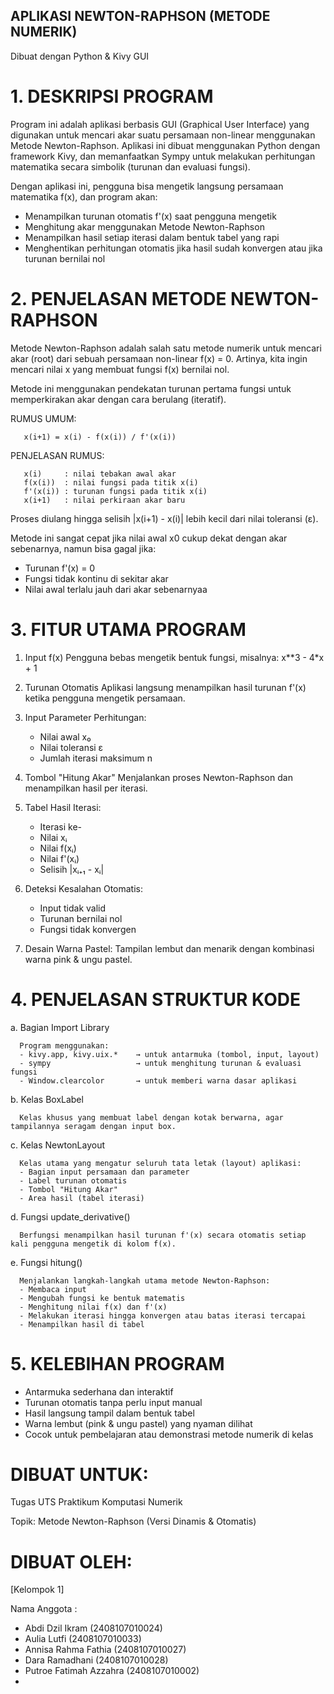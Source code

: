 ## APLIKASI NEWTON-RAPHSON (METODE NUMERIK) ##
Dibuat dengan Python & Kivy GUI


# 1. DESKRIPSI PROGRAM
   
   Program ini adalah aplikasi berbasis GUI (Graphical User Interface) yang digunakan untuk mencari akar suatu persamaan non-linear menggunakan Metode Newton-Raphson.
   Aplikasi ini dibuat menggunakan Python dengan framework Kivy, dan memanfaatkan Sympy untuk melakukan perhitungan matematika secara simbolik (turunan dan evaluasi fungsi).
   
   Dengan aplikasi ini, pengguna bisa mengetik langsung persamaan matematika f(x), dan program akan:
   -  Menampilkan turunan otomatis f'(x) saat pengguna mengetik
   -  Menghitung akar menggunakan Metode Newton-Raphson
   -  Menampilkan hasil setiap iterasi dalam bentuk tabel yang rapi
   -  Menghentikan perhitungan otomatis jika hasil sudah konvergen atau jika turunan bernilai nol


# 2. PENJELASAN METODE NEWTON-RAPHSON

   Metode Newton-Raphson adalah salah satu metode numerik untuk mencari akar (root) dari sebuah persamaan non-linear f(x) = 0.
   Artinya, kita ingin mencari nilai x yang membuat fungsi f(x) bernilai nol.

   Metode ini menggunakan pendekatan turunan pertama fungsi untuk memperkirakan akar dengan cara berulang (iteratif).

   RUMUS UMUM:

       x(i+1) = x(i) - f(x(i)) / f'(x(i))

   PENJELASAN RUMUS:

       x(i)     : nilai tebakan awal akar
       f(x(i))  : nilai fungsi pada titik x(i)
       f'(x(i)) : turunan fungsi pada titik x(i)
       x(i+1)   : nilai perkiraan akar baru

   Proses diulang hingga selisih |x(i+1) - x(i)| lebih kecil dari nilai toleransi (ε).

   Metode ini sangat cepat jika nilai awal x0 cukup dekat dengan akar sebenarnya, namun bisa gagal jika:
   - Turunan f'(x) = 0
   - Fungsi tidak kontinu di sekitar akar
   - Nilai awal terlalu jauh dari akar sebenarnyaa


# 3. FITUR UTAMA PROGRAM

   1. Input f(x)
      Pengguna bebas mengetik bentuk fungsi, misalnya:  x**3 - 4*x + 1

   2. Turunan Otomatis
      Aplikasi langsung menampilkan hasil turunan f'(x) ketika pengguna mengetik persamaan.

   3. Input Parameter Perhitungan:
      - Nilai awal x₀
      - Nilai toleransi ε
      - Jumlah iterasi maksimum n

   4. Tombol "Hitung Akar"
      Menjalankan proses Newton-Raphson dan menampilkan hasil per iterasi.

   5. Tabel Hasil Iterasi:
      - Iterasi ke-
      - Nilai xᵢ
      - Nilai f(xᵢ)
      - Nilai f'(xᵢ)
      - Selisih |xᵢ₊₁ - xᵢ|

   6. Deteksi Kesalahan Otomatis:
      - Input tidak valid
      - Turunan bernilai nol
      - Fungsi tidak konvergen

   7. Desain Warna Pastel:
      Tampilan lembut dan menarik dengan kombinasi warna pink & ungu pastel.


# 4. PENJELASAN STRUKTUR KODE

   a. Bagian Import Library
   
      Program menggunakan:
      - kivy.app, kivy.uix.*    → untuk antarmuka (tombol, input, layout)
      - sympy                   → untuk menghitung turunan & evaluasi fungsi
      - Window.clearcolor       → untuk memberi warna dasar aplikasi

   b. Kelas BoxLabel
   
      Kelas khusus yang membuat label dengan kotak berwarna, agar tampilannya seragam dengan input box.

   c. Kelas NewtonLayout
   
      Kelas utama yang mengatur seluruh tata letak (layout) aplikasi:
      - Bagian input persamaan dan parameter
      - Label turunan otomatis
      - Tombol "Hitung Akar"
      - Area hasil (tabel iterasi)

   d. Fungsi update_derivative()
   
      Berfungsi menampilkan hasil turunan f'(x) secara otomatis setiap kali pengguna mengetik di kolom f(x).

   e. Fungsi hitung()
   
      Menjalankan langkah-langkah utama metode Newton-Raphson:
      - Membaca input
      - Mengubah fungsi ke bentuk matematis
      - Menghitung nilai f(x) dan f'(x)
      - Melakukan iterasi hingga konvergen atau batas iterasi tercapai
      - Menampilkan hasil di tabel


# 5. KELEBIHAN PROGRAM

   - Antarmuka sederhana dan interaktif
   - Turunan otomatis tanpa perlu input manual
   - Hasil langsung tampil dalam bentuk tabel
   - Warna lembut (pink & ungu pastel) yang nyaman dilihat
   - Cocok untuk pembelajaran atau demonstrasi metode numerik di kelas


# DIBUAT UNTUK: 
   Tugas UTS Praktikum Komputasi Numerik
   
   Topik: Metode Newton-Raphson (Versi Dinamis & Otomatis)

# DIBUAT OLEH:
   [Kelompok 1]
   
Nama Anggota :
- Abdi Dzil Ikram (2408107010024)
- Aulia Lutfi (2408107010033)
- Annisa Rahma Fathia (2408107010027)
- Dara Ramadhani (2408107010028)
- Putroe Fatimah Azzahra (2408107010002)
- 
